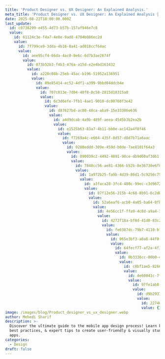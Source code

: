 ```yaml
---
title: 'Product Designer vs. UX Designer: An Explained Analysis.'
meta_title: 'Product Designer vs. UX Designer: An Explained Analysis | UIHut'
date: 2025-08-22T18:00:00.000Z
last_update:
  id: c0738299-e455-4d73-b57b-157af946e7c8
  value:
    id: 61124c3e-f4a7-4e8e-9ad8-4704b086ec2d
    value:
      id: 7f799ce9-3dda-4b16-8a41-ad018ccf64ac
      value:
        id: aee95cf4-66da-4ac0-8e6c-6d7b3ae2674f
        value:
          id: 073b52b3-f4b3-476a-a15d-e2e4bd163432
          value:
            id: a220c08b-25eb-45ac-b196-51952a136951
            value:
              id: 89e85414-ec52-4df1-a399-9bbd04ddcb4e
              value:
                id: 707c813e-7d04-40f8-8c58-2815d18315a8
                value:
                  id: 6c3d6efe-7fb1-4ae1-9010-dc00760f3e42
                  value:
                    id: d87627bd-ac80-48ca-aba9-15e33386e636
                    value:
                      id: a4d9dcab-4a9b-489f-aeea-4545b3b2ea2b
                      value:
                        id: e1525b63-83a7-4b11-bb0e-ac142a4f8f46
                        value:
                          id: f7269a4c-e664-435f-8d57-d8d7b71a6aac
                          value:
                            id: 0208eddd-309e-459d-b0de-7ae8101f64a3
                            value:
                              id: 890039c2-4492-4891-98ce-db9d60af3d61
                              value:
                                id: 7840cc56-ae81-4366-b52b-8e36730e6f09
                                value:
                                  id: 1a972b25-fa9b-4d39-86d1-5c9256c7537c
                                  value:
                                    id: a3faca28-3fc4-480c-99ec-c3d9672ce3cd
                                    value:
                                      id: 87f12e56-215b-4c68-8b91-6c2dbeebd057
                                      value:
                                        id: 52a6eaf6-acb0-4a05-ba64-8fbefaff5d24
                                        value:
                                          id: 4e56cc1f-ffa9-4c8d-a9a4-32e5cea55bdb
                                          value:
                                            id: 4272f18a-bf8d-41d0-83c2-1ca215bc5c92
                                            value:
                                              id: fe6387dc-79b7-4110-b143-a07e0b951ef3
                                              value:
                                                id: 065e3bf3-a0a6-44f0-9aae-5093114b5d53
                                                value:
                                                  id: 64fecf77-af2a-4f1a-94b7-29788f180b69
                                                  value:
                                                    id: 0b3336cc-00b0-40cd-b810-b6582fc3d961
                                                    value:
                                                      id: c8bf1ae5-8266-4c75-afbc-a14ac6398e21
                                                      value:
                                                        id: 4e60041c-7f37-4881-a55a-abffaf68edd0
                                                        value:
                                                          id: 97fe1ab8-e15b-480d-91c2-0f1c4d0f301d
                                                          value:
                                                            id: d9b29377-3381-4297-a815-28a255ca8dd6
                                                            value:
                                                              id: 227404a5-030c-4665-866a-14936cde0c4c
                                                              value: {}
image: /images/blog/Product_designer_vs_ux_designer.webp
author: Mehedi Sharif
description: >-
  Discover the ultimate guide to the mobile app design process! Learn key steps,
  best practices, & expert tips to create user-friendly & visually stunning
  apps.
categories:
  - Design
draft: false
---
```

